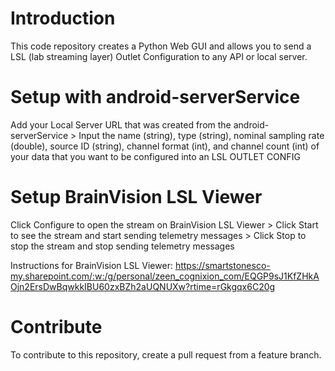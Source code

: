 # Introduction
This code repository creates a Python Web GUI and allows you to send a LSL (lab streaming layer) Outlet Configuration to any API or local server.

# Setup with android-serverService
Add your Local Server URL that was created from the android-serverService > Input the name (string), type (string), nominal sampling rate (double), source ID (string), channel format (int), and channel count (int) of your data that you want to be configured into an LSL OUTLET CONFIG

# Setup BrainVision LSL Viewer
Click Configure to open the stream on BrainVision LSL Viewer > Click Start to see the stream and start sending telemetry messages > Click Stop to stop the stream and stop sending telemetry messages

Instructions for BrainVision LSL Viewer: https://smartstonesco-my.sharepoint.com/:w:/g/personal/zeen_cognixion_com/EQGP9sJ1KfZHkAOjn2ErsDwBqwkkIBU60zxBZh2aUQNUXw?rtime=rGkgqx6C20g

# Contribute
To contribute to this repository, create a pull request from a feature branch. 